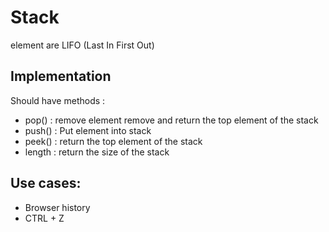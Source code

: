 # Stack
 element are LIFO (Last In First Out)

## Implementation
Should have methods :
- pop() : remove element remove and return the top element of the stack
- push() : Put element into stack
- peek() :  return the top element of the stack
- length : return the size of the stack
## Use cases:
- Browser history
- CTRL + Z